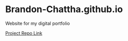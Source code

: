 # Brandon-Chattha.github.io
Website for my digital portfolio 

[Project Repo Link](https://github.com/Carbonate1/Brandon-Chattha.github.io.git)